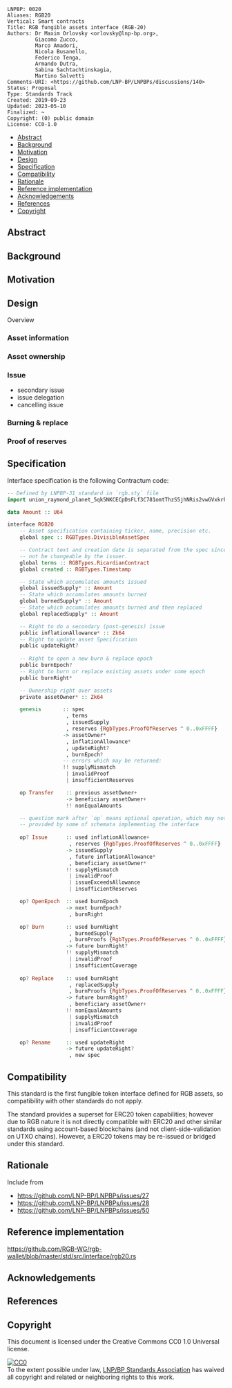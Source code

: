 ```
LNPBP: 0020
Aliases: RGB20
Vertical: Smart contracts
Title: RGB fungible assets interface (RGB-20)
Authors: Dr Maxim Orlovsky <orlovsky@lnp-bp.org>,
         Giacomo Zucco,
         Marco Amadori,
         Nicola Busanello,
         Federico Tenga,
         Armando Dutra,
         Sabina Sachtachtinskagia,
         Martino Salvetti
Comments-URI: <https://github.com/LNP-BP/LNPBPs/discussions/140>
Status: Proposal
Type: Standards Track
Created: 2019-09-23
Updated: 2023-05-10
Finalized: ~
Copyright: (0) public domain
License: CC0-1.0
```

- [Abstract](#abstract)
- [Background](#background)
- [Motivation](#motivation)
- [Design](#design)
- [Specification](#specification)
- [Compatibility](#compatibility)
- [Rationale](#rationale)
- [Reference implementation](#reference-implementation)
- [Acknowledgements](#acknowledgements)
- [References](#references)
- [Copyright](#copyright)


## Abstract


## Background


## Motivation


## Design

Overview

### Asset information

### Asset ownership

### Issue

- secondary issue
- issue delegation
- cancelling issue

### Burning & replace

### Proof of reserves


## Specification

Interface specification is the following Contractum code:

```haskell
-- Defined by LNPBP-31 standard in `rgb.sty` file
import union_raymond_planet_5qk5NKCECpDsFLf3C781omtThzS5jhNRis2vwGVxkrkv as RGBTypes

data Amount :: U64

interface RGB20
    -- Asset specification containing ticker, name, precision etc.
    global spec :: RGBTypes.DivisibleAssetSpec

    -- Contract text and creation date is separated from the spec since it must
    -- not be changeable by the issuer.
    global terms :: RGBTypes.RicardianContract
    global created :: RGBTypes.Timestamp

    -- State which accumulates amounts issued
    global issuedSupply* :: Amount
    -- State which accumulates amounts burned
    global burnedSupply* :: Amount
    -- State which accumulates amounts burned and then replaced
    global replacedSupply* :: Amount

    -- Right to do a secondary (post-genesis) issue
    public inflationAllowance* :: Zk64
    -- Right to update asset Specification
    public updateRight?
    
    -- Right to open a new burn & replace epoch
    public burnEpoch?
    -- Right to burn or replace existing assets under some epoch
    public burnRight*

    -- Ownership right over assets
    private assetOwner* :: Zk64

    genesis       :: spec
                   , terms
                   , issuedSupply
                   , reserves {RgbTypes.ProofOfReserves ^ 0..0xFFFF}
                  -> assetOwner*
                   , inflationAllowance*
                   , updateRight?
                   , burnEpoch?
                  -- errors which may be returned:
                  !! supplyMismatch
                   | invalidProof
                   | insufficientReserves

    op Transfer    :: previous assetOwner+ 
                   -> beneficiary assetOwner+
                   !! nonEqualAmounts

    -- question mark after `op` means optional operation, which may not be  
    -- provided by some of schemata implementing the interface
    
    op? Issue      :: used inflationAllowance+
                    , reserves {RgbTypes.ProofOfReserves ^ 0..0xFFFF}
                   -> issuedSupply
                    , future inflationAllowance*
                    , beneficiary assetOwner*
                   !! supplyMismatch
                    | invalidProof
                    | issueExceedsAllowance
                    | insufficientReserves

    op? OpenEpoch  :: used burnEpoch
                   -> next burnEpoch?
                    , burnRight

    op? Burn       :: used burnRight
                    , burnedSupply
                    , burnProofs {RgbTypes.ProofOfReserves ^ 0..0xFFFF}
                   -> future burnRight?
                   !! supplyMismatch 
                    | invalidProof
                    | insufficientCoverage
    
    op? Replace    :: used burnRight
                    , replacedSupply
                    , burnProofs {RgbTypes.ProofOfReserves ^ 0..0xFFFF}
                   -> future burnRight?
                    , beneficiary assetOwner+
                   !! nonEqualAmounts 
                    | supplyMismatch 
                    | invalidProof
                    | insufficientCoverage

    op? Rename     :: used updateRight
                   -> future updateRight?
                    , new spec
```

## Compatibility

This standard is the first fungible token interface defined for RGB assets,
so compatibility with other standards do not apply.

The standard provides a superset for ERC20 token capabilities; however due
to RGB nature it is not directly compatible with ERC20 and other similar
standards using account-based blockchains (and not client-side-validation
on UTXO chains). However, a ERC20 tokens may be re-issued or bridged under
this standard.


## Rationale

Include from
- <https://github.com/LNP-BP/LNPBPs/issues/27>
- <https://github.com/LNP-BP/LNPBPs/issues/28>
- <https://github.com/LNP-BP/LNPBPs/issues/50>


## Reference implementation

<https://github.com/RGB-WG/rgb-wallet/blob/master/std/src/interface/rgb20.rs>


## Acknowledgements


## References


## Copyright

This document is licensed under the Creative Commons CC0 1.0 Universal license.

<p xmlns:dct="http://purl.org/dc/terms/">
  <a rel="license"
     href="http://creativecommons.org/publicdomain/zero/1.0/">
    <img src="http://i.creativecommons.org/p/zero/1.0/88x31.png" style="border-style:none;" alt="CC0" />
  </a>
  <br />
  To the extent possible under law,
  <a rel="dct:publisher" href="https://lnp-bp.org">
    <span property="dcl:title">LNP/BP Standards Association</span></a>
  has waived all copyright and related or neighboring rights to this work.
</p>
